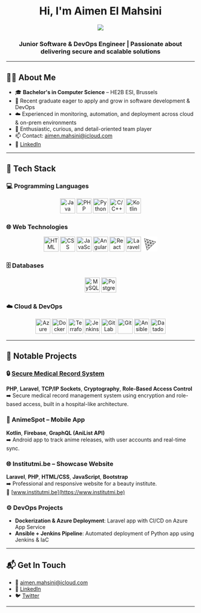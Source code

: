 <h1 align="center">Hi, I'm Aimen El Mahsini</h1>

<p align="center">
  <img src="https://readme-typing-svg.herokuapp.com?duration=2000&color=EBD41B&center=true&vCenter=true&lines=Software+%2F+DevOps+Engineer;Cloud+%7C+Automation+%7C+Monitoring" />
</p>

<h3 align="center">Junior Software & DevOps Engineer | Passionate about delivering secure and scalable solutions</h3>

---

## 👨‍💻 About Me

- 🎓 **Bachelor's in Computer Science** – HE2B ESI, Brussels  
- 💼 Recent graduate eager to apply and grow in software development & DevOps  
- ☁️ Experienced in monitoring, automation, and deployment across cloud & on-prem environments  
- 🔧 Enthusiastic, curious, and detail-oriented team player  
- 📫 Contact: [aimen.mahsini@icloud.com](mailto:aimen.mahsini@icloud.com)  
- 🔗 [LinkedIn](https://www.linkedin.com/in/aimen-elm)

---

## 🔧 Tech Stack

### 💻 Programming Languages

<p align="center">
  <img src="https://cdn.jsdelivr.net/gh/devicons/devicon/icons/java/java-original.svg" title="Java" width="40" height="40"/>
  <img src="https://cdn.jsdelivr.net/gh/devicons/devicon/icons/php/php-original.svg" title="PHP" width="40" height="40"/>
  <img src="https://cdn.jsdelivr.net/gh/devicons/devicon/icons/python/python-original.svg" title="Python" width="40" height="40"/>
  <img src="https://cdn.jsdelivr.net/gh/devicons/devicon/icons/cplusplus/cplusplus-original.svg" title="C/C++" width="40" height="40"/>
  <img src="https://cdn.jsdelivr.net/gh/devicons/devicon/icons/kotlin/kotlin-original.svg" title="Kotlin" width="40" height="40"/>
</p>

### 🌐 Web Technologies

<p align="center">
  <img src="https://cdn.jsdelivr.net/gh/devicons/devicon/icons/html5/html5-original.svg" title="HTML" width="40" height="40"/>
  <img src="https://cdn.jsdelivr.net/gh/devicons/devicon/icons/css3/css3-original.svg" title="CSS" width="40" height="40"/>
  <img src="https://cdn.jsdelivr.net/gh/devicons/devicon/icons/javascript/javascript-original.svg" title="JavaScript" width="40" height="40"/>
  <img src="https://cdn.jsdelivr.net/gh/devicons/devicon/icons/angularjs/angularjs-original.svg" title="Angular" width="40" height="40"/>
  <img src="https://cdn.jsdelivr.net/gh/devicons/devicon/icons/react/react-original.svg" title="React" width="40" height="40"/>
  <img src="https://cdn.jsdelivr.net/npm/simple-icons@v10/icons/laravel.svg" title="Laravel" width="40" height="40" style="fill:#FF2D20;"/>
  <img src="https://raw.githubusercontent.com/devicons/devicon/master/icons/threejs/threejs-original.svg" title="Three.js" width="40" height="40"/>
</p>

### 🗄️ Databases

<p align="center">
  <img src="https://cdn.jsdelivr.net/gh/devicons/devicon/icons/mysql/mysql-original.svg" title="MySQL" width="40" height="40"/>
  <img src="https://cdn.jsdelivr.net/gh/devicons/devicon/icons/postgresql/postgresql-original.svg" title="PostgreSQL" width="40" height="40"/>
</p>

### ☁️ Cloud & DevOps

<p align="center">
  <img src="https://cdn.jsdelivr.net/gh/devicons/devicon/icons/azure/azure-original.svg" title="Azure" width="40" height="40"/>
  <img src="https://cdn.jsdelivr.net/gh/devicons/devicon/icons/docker/docker-original.svg" title="Docker" width="40" height="40"/>
  <img src="https://cdn.jsdelivr.net/gh/devicons/devicon/icons/terraform/terraform-original.svg" title="Terraform" width="40" height="40"/>
  <img src="https://cdn.jsdelivr.net/gh/devicons/devicon/icons/jenkins/jenkins-original.svg" title="Jenkins" width="40" height="40"/>
  <img src="https://cdn.jsdelivr.net/gh/devicons/devicon/icons/gitlab/gitlab-original.svg" title="GitLab CI/CD" width="40" height="40"/>
  <img src="https://cdn.jsdelivr.net/gh/devicons/devicon/icons/git/git-original.svg" title="Git" width="40" height="40"/>
  <img src="https://www.vectorlogo.zone/logos/ansible/ansible-icon.svg" title="Ansible" width="40" height="40"/>
  <img src="https://www.vectorlogo.zone/logos/datadoghq/datadoghq-icon.svg" title="Datadog" width="40" height="40"/>
</p>

---

## 🧪 Notable Projects

### 🔒 [Secure Medical Record System](https://github.com/Kayzstt/Medical-Record-System)  
**PHP**, **Laravel**, **TCP/IP Sockets**, **Cryptography**, **Role-Based Access Control**  
➡️ Secure medical record management system using encryption and role-based access, built in a hospital-like architecture.

### 📱 AnimeSpot – Mobile App  
**Kotlin**, **Firebase**, **GraphQL (AniList API)**  
➡️ Android app to track anime releases, with user accounts and real-time sync.

### 🌐 Institutmi.be – Showcase Website  
**Laravel**, **PHP**, **HTML/CSS**, **JavaScript**, **Bootstrap**  
➡️ Professional and responsive website for a beauty institute.  
🔗 [www.institutmi.be](https://www.institutmi.be)

### ⚙️ DevOps Projects

- **Dockerization & Azure Deployment**: Laravel app with CI/CD on Azure App Service  
- **Ansible + Jenkins Pipeline**: Automated deployment of Python app using Jenkins & IaC

---

## 📬 Get In Touch

- 📧 [aimen.mahsini@icloud.com](mailto:aimen.mahsini@icloud.com)  
- 💼 [LinkedIn](https://www.linkedin.com/in/aimen-elm)  
- 🐦 [Twitter](https://twitter.com/code__oz)

---

